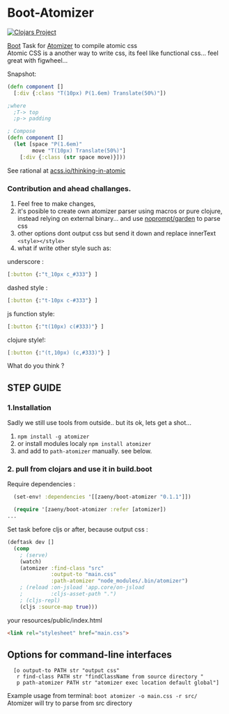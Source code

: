 # Boot-Atomizer
[![Clojars Project](http://clojars.org/zaeny/boot-atomizer/latest-version.svg)](http://clojars.org/zaeny/boot-atomizer)

[Boot](http://boot-clj.com) Task for [Atomizer](http://acss.io) to compile atomic css      
Atomic CSS is a another way to write css, its feel like functional css... feel great with figwheel...    

Snapshot:
```cljs
(defn component []
  [:div {:class "T(10px) P(1.6em) Translate(50%)"])

;where
  ;T-> top
  ;p-> padding

; Compose
(defn component []
  (let [space "P(1.6em)"
        move "T(10px) Translate(50%)"]
    [:div {:class (str space move)}]))

```
See rational at [acss.io/thinking-in-atomic](https://acss.io/thinking-in-atomic.html)

### Contribution and ahead challanges.
1. Feel free to make changes,
2. it's posible to create own atomizer parser using macros or pure clojure, instead relying on external binary...
   and use [noprompt/garden](https://github.com/noprompt/garden) to parse css
3. other options dont output css but send it down and replace innerText `<style></style>`
3. what if write other style such as:

underscore :
```cljs  
[:button {:"t_10px c_#333"} ]
```
dashed style :
```cljs  
[:button {:"t-10px c-#333"} ]
```
js function style:
```cljs  
[:button {:"t(10px) c(#333)"} ]
```
clojure style!:
```cljs  
[:button {:"(t,10px) (c,#333)"} ]
```

What do you think ?

## STEP GUIDE
### 1.Installation
Sadly we still use tools from outside.. but its ok, lets get a shot...   


1. `npm install -g atomizer`
2. or install modules localy  `npm install atomizer`
3. and add to `path-atomizer` manually. see below.

### 2. pull from clojars and use it in build.boot

Require dependencies :
```clojure
  (set-env! :dependencies '[[zaeny/boot-atomizer "0.1.1"]])

  (require '[zaeny/boot-atomizer :refer [atomizer])
...
```

Set task before cljs or after, because output css :

```clojure
(deftask dev []
  (comp
    ; (serve)
    (watch)
    (atomizer :find-class "src"
              :output-to "main.css"
              :path-atomizer "node_modules/.bin/atomizer")
    ; (reload :on-jsload 'app.core/on-jsload
    ;         :cljs-asset-path ".")
    ; (cljs-repl)
    (cljs :source-map true)))
```

your resources/public/index.html
```html
<link rel="stylesheet" href="main.css">
```

## Options for command-line interfaces
```
  [o output-to PATH str "output css"
   r find-class PATH str "findClassName from source directory "
   p path-atomizer PATH str "atomizer exec location default global"]
```
Example usage from terminal:
`boot atomizer -o main.css -r src/ `
Atomizer will try to parse from src directory
